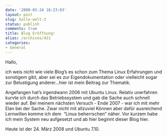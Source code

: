 ```yaml
---
date: '2008-03-24 18:23:03'
layout: post
slug: hallo-welt-2
status: publish
comments: true
title: Blog Eröffnung!
alias: /archives/421
categories:
- General
---
```


Hallo,

ich weis nicht wie viele Blog’s es schon zum Thema Linux Erfahrungen und sonstigem gibt,
aber sei es zur Eigendokumentation oder vielleicht sogar zur Belustigung anderer…hier ist mein Beitrag zur Thematik.

Angefangen hat’s irgendwann 2006 mit Ubuntu Linux. Relativ unerfahren kurvte ich durch das Betriebssystem und gab die
Sache auch schnell wieder auf. Bei meinem nächsten Versuch - Ende 2007 - war ich mit mehr Elan bei der Sache.
Zwar nicht mit allzuviel Können aber dafür ausreichend Lernwillen komme ich dem  “Linux beherrschen” näher.
Vor kurzem habe ich mein System neu aufgesetzt und ab hier beginnt dieser Blog hier.

Heute ist der 24. März 2008 und Ubuntu 7.10.

